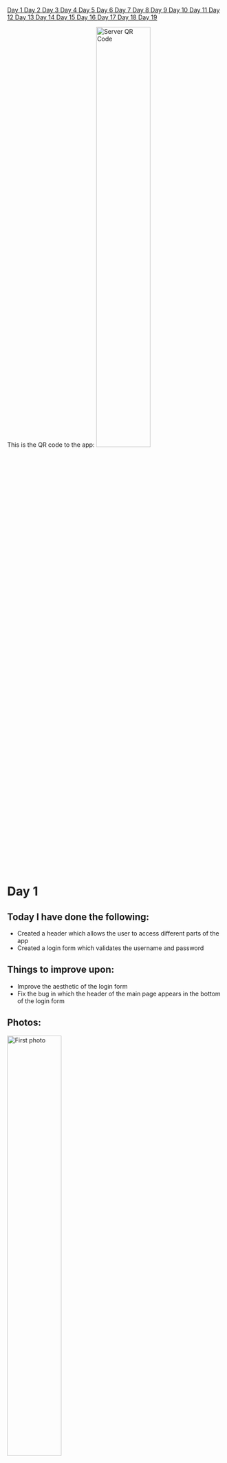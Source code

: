 <a href="#one"> Day 1 </a> <a href="#two"> Day 2 </a> <a href="#three"> Day 3 </a> <a href="#four"> Day 4 </a> <a href="#five"> Day 5 </a> <a href="#six"> Day 6 </a><a href="#seven"> Day 7 </a> <a href="#eight"> Day 8 </a> <a href="#nine"> Day 9 </a> <a href="#ten"> Day 10 </a> <a href="#eleven"> Day 11 </a> <a href="#twelve"> Day 12 </a> <a href="#thirteen"> Day 13 </a> <a href="#fourteen"> Day 14 </a> <a href="#fifteen"> Day 15 </a> <a href="#sixteen"> Day 16 </a> <a href="#seventeen"> Day 17 </a> <a href="#eighteen"> Day 18 </a> <a href="#nineteen"> Day 19 </a>


This is the QR code to the app:
<img src="https://github.com/albu-alex/junimea-mobile/blob/main/assets/server_qr.png" alt="Server QR Code" height="50%" width=auto/>

# <a id="one">Day 1</a>
## Today I have done the following:
<uL>
<li>
    Created a header which allows the user to access different parts of the app
</li>
<li>
    Created a login form which validates the username and password
</li>
</uL>

## Things to improve upon:
<ul>
    <li>
        Improve the aesthetic of the login form
    </li>
    <li>
        Fix the bug in which the header of the main page appears in the bottom of the login form
    </li>
</ul>

## Photos:
<img src="https://github.com/albu-alex/junimea-mobile/blob/main/assets/day1_1.jpg" alt="First photo" height="50%" width=auto/>
<img src="https://github.com/albu-alex/junimea-mobile/blob/main/assets/day1_2.jpg" alt="Second photo" height="50%" width=auto/>

# <a id="two">Day 2</a>

## Today I have done the following:

<ul>
    <li>
        Fixed all login bugs(visual and technical)
    </li>
    <li>
        Started implementing register feature
    </li>
    <li>
        Started implementing a settings bar
    </li>
    <li>
        Made the first connections between the app and the API
    </li>
</ul>

## Things to improve upon:

<ul>
    <li>
        Improve the aesthetic of the main page
    </li>
    <li>
        Implement the register feature
    </li>
    <li>
        Implement the settings bar
    </li>
</ul>

## Photos:
<img src="https://github.com/albu-alex/junimea-mobile/blob/main/assets/day2_1.jpg" alt="First photo" height="50%" width=auto/>
<img src="https://github.com/albu-alex/junimea-mobile/blob/main/assets/day2_2.jpg" alt="Second photo" height="50%" width=auto/>

# <a id="three">Day 3</a>

## Today I have done the following:

<ul>
    <li>
        Implemented the register feature, although it is not yet connected to the API
    </li>
    <li>
        Implemented the settings bar, yet to connect all functionalities to the frontend
    </li>
    <li>
        Started implementing posts
    </li>
    <li>
        Added minimal post styling and distinct posts
    </li>
    <li>
        Minor styling changes
    </li>
</ul>

## Things to improve upon:

<ul>
    <li>
        Improve the posts(ASAP)
    </li>
    <li>
        Connect the post verification and registration feature to the API
    </li>
    <li>
        Add functionalities to the settings bar
    </li>
    <li>
        Implement the add photo feature to the posts
    </li>
</ul>

## Photos:
<img src="https://github.com/albu-alex/junimea-mobile/blob/main/assets/day3_1.jpg" alt="First photo" height="50%" width=auto/>
<img src="https://github.com/albu-alex/junimea-mobile/blob/main/assets/day3_2.jpg" alt="Second photo" height="50%" width=auto/>
<img src="https://github.com/albu-alex/junimea-mobile/blob/main/assets/day3_3.jpg" alt="Third photo" height="50%" width=auto/>
<img src="https://github.com/albu-alex/junimea-mobile/blob/main/assets/day3_4.jpg" alt="Fourth photo" height="50%" width=auto/>

## Day 3.5
## Made actual register requests to the API and validated them. Also, refactoring in validation of input(status code instead of message)

# <a id="four">Day 4</a>
## Today I have done the following:
<uL>
<li>
    Created api requests for post add
</li>
<li>
    Styling changes for AddPostBox.vue component
</li>
</uL>

## Things to improve upon:
<ul>
    <li>
        Add dots instead of actual characters for the login form(if the user wants to)
    </li>
    <li>
        Style the user posts
    </li>
    <li>
        Add the feature in which the user can choose which photo to upload
    </li>
</ul>

## Photos:
<img src="https://github.com/albu-alex/junimea-mobile/blob/main/assets/day4_1.jpg" alt="First photo" height="50%" width=auto/>
<img src="https://github.com/albu-alex/junimea-mobile/blob/main/assets/day4-2.jpg" alt="Second photo" height="50%" width=auto/>


# <a id="five">Day 5</a>
## Today I have done the following:
<uL>
<li>
    Implemented the logout functionality, altough not complete
</li>
<li>
    Styled the UserPost.vue component
</li>
<li>
    Implemented the secure password input field, so that the characters do not show    
</li>
<li>
    Added a scroll view for the posts
</li>
</uL>

## Things to improve upon:
<ul>
    <li>
        Find a good image picker component; react native is really limited in this aspect
    </li>
    <li>
        Continue implementing features for the settings bar
    </li>
    <li>
        Create a UserProfile component
    </li>
</ul>

## Photos:
<img src="https://github.com/albu-alex/junimea-mobile/blob/main/assets/day5_1.jpg" alt="First photo" height="50%" width=auto/>
<img src="https://github.com/albu-alex/junimea-mobile/blob/main/assets/day5-2.jpg" alt="Second photo" height="50%" width=auto/>

# <a id="six">Day 6</a>
## Today I have done the following:
<uL>
<li>
    Added the add photo feature for each post(optional)
</li>
<li>
    Photo posts zoom in on click
</li>
</uL>

## Things to improve upon:
<ul>
    <li>
        Fix all zoom in photo bugs
    </li>
    <li>
        Make the create post UI more clear for the user(optional)
    </li>
    <li>
        Create a UserProfile component
    </li>
</ul>

## Photos:
<img src="https://github.com/albu-alex/junimea-mobile/blob/main/assets/day6_1.jpg" alt="First photo" height="50%" width=auto/>
<img src="https://github.com/albu-alex/junimea-mobile/blob/main/assets/day6_2.jpg" alt="Second photo" height="50%" width=auto/>


# <a id="seven">Day 7</a>

## Major updates!

## Today I have done the following:
<uL>
<li>
    Added auto resize to post photos so that they render in full and with original aspect ratio, with respect to page width
</li>
<li>
    Removed the zoom photo(or preview photo) functionality for a while
</li>
<li>
    Updated the header component with two new photos(one is the logo and the other is a placeholder for the profile picture
</li>
<li>
    Created a new UserProfile component, in which the user can update the profile picture and see his own posts
</li>
<li>
    The Junimea Logo actually redirects you to the top of the page
</li>
</uL>

## Things to improve upon:
<ul>
    <li>
        All of today's functionalities have to be connected with the API
    </li>
    <li>
        Add comments and likes/dislikes to the post
    </li>
    <li>
        Change the styling of the Login component
    </li>
</ul>

## Photos:
<img src="https://github.com/albu-alex/junimea-mobile/blob/main/assets/day7_1.jpg" alt="First photo" height="50%" width=auto/>
<img src="https://github.com/albu-alex/junimea-mobile/blob/main/assets/day7_2.jpg" alt="Second photo" height="50%" width=auto/>
<img src="https://github.com/albu-alex/junimea-mobile/blob/main/assets/day7_3.gif" alt="First video" height="50%" width=auto/>
<img src="https://github.com/albu-alex/junimea-mobile/blob/main/assets/day7_4.jpg" alt="Fourth photo" height="50%" width=auto/>
<img src="https://github.com/albu-alex/junimea-mobile/blob/main/assets/day7_5.jpg" alt="Fifth photo" height="50%" width=auto/>

# <a id="eight">Day 8</a>

## Today I have done the following:
<uL>
<li>
    Styled the login form and added a placeholder for the Junimea logo
</li>
<li>
    Added infinite(lazy) loading, without pull to refresh just yet
</li>
<li>
    Changed the text inside the text inputs in the Login.vue component
</li>
<li>
    Added a guest functionality with corresponding limitations
</li>
</uL>

## Things to improve upon:
<ul>
    <li>
        Style the entire application, with Junimea logos
    </li>
    <li>
        !Add comments and likes/dislikes to the post
    </li>
    <li>
        Add an upload profile picture feature after API implementation
    </li>
</ul>

## Photos:
<img src="https://github.com/albu-alex/junimea-mobile/blob/main/assets/day8_1.jpg" alt="First photo" height="50%" width=auto/>
<img src="https://github.com/albu-alex/junimea-mobile/blob/main/assets/day8_2.jpg" alt="Second photo" height="50%" width=auto/>
<img src="https://github.com/albu-alex/junimea-mobile/blob/main/assets/day8_3.jpg" alt="Third photo" height="50%" width=auto/>
<img src="https://github.com/albu-alex/junimea-mobile/blob/main/assets/day8_4.gif" alt="First video" height="50%" width=auto/>

# <a id="nine">Day 9</a>

## Today I have done the following:
<uL>
<li>
    Styled the login form and added a Junimea Logo which redirects to the facebook page
</li>
<li>
    Added animation to the infinite loading component
</li>
<li>
    Created a Loading component
</li>
<li>
    Added loading animations for API requests
</li>
<li>
    Fixed minor bug in which the email address input form would still show up while waiting for axios request
</li>
</uL>

## Things to improve upon:
<ul>
    <li>
        !!ADD LIKES/DISLIKES and comments
    </li>
    <li>
        Keep styling the app to make it more user friendly and attractive
    </li>
    <li>
        Fix bug in which junimea logo from Login component disappears after a request error 
    </li>
</ul>

## Photos:
<img src="https://github.com/albu-alex/junimea-mobile/blob/main/assets/day9_1.gif" alt="First video" height="50%" width=auto/>
<img src="https://github.com/albu-alex/junimea-mobile/blob/main/assets/day9_2.gif" alt="Second video" height="50%" width=auto/>
<img src="https://github.com/albu-alex/junimea-mobile/blob/main/assets/day9_3.jpg" alt="First photo" height="50%" width=auto/>

# <a id="ten">Day 10</a>

## Major updates!

## Today I have done the following:
<uL>
<li>
    Finished styling the Login.vue component
</li>
<li>
    Finished styling the MainPage.vue component
</li>
<li>
    Added small features in the Login.vue text inputs in order to enhance the user experience
</li>
<li>
    Added a like/dislike feature(although it is in beta, it has bugs)
</li>
<li>
    Changed the way the user transitions from UserProfile.vue to MainPage.vue
</li>
<li>
    Changed the app splash screen
</li>
</uL>

## Things to improve upon:
<ul>
    <li>
        Add a comment feature
    </li>
    <li>
        Add the change view mode feature
    </li>
    <li>
        Fix bugs
    </li>
</ul>

## Photos:
<img src="https://github.com/albu-alex/junimea-mobile/blob/main/assets/day10_1.jpg" alt="First photo" height="50%" width=auto/>
<img src="https://github.com/albu-alex/junimea-mobile/blob/main/assets/day10_2.jpg" alt="Second photo" height="50%" width=auto/>
<img src="https://github.com/albu-alex/junimea-mobile/blob/main/assets/day10_3.gif" alt="First video" height="50%" width=auto/>
<img src="https://github.com/albu-alex/junimea-mobile/blob/main/assets/day10_4.jpg" alt="Third photo" height="50%" width=auto/>
<img src="https://github.com/albu-alex/junimea-mobile/blob/main/assets/day10_6.gif" alt="Second video" height="50%" width=auto/>
<img src="https://github.com/albu-alex/junimea-mobile/blob/main/assets/day10_5.jpg" alt="Fourth photo" height="50%" width=auto/>

# <a id="eleven">Day 11</a>
## Today I have done the following:
<uL>
<li>
    Changed loading animations
<li>
    Differentiated pull-to-refresh from infinite loading functionality
</li>
</uL>

## Things to improve upon:
<ul>
    <li>
        Fix an android bug which spams the database with posts on pull to refresh or on infinite loading
    </li>
</ul>

## Photos:
<img src="https://github.com/albu-alex/junimea-mobile/blob/main/assets/day11_1.gif" alt="First video" height="50%" width=auto/>
<img src="https://github.com/albu-alex/junimea-mobile/blob/main/assets/day11_2.gif" alt="Second video" height="50%" width=auto/>
<img src="https://github.com/albu-alex/junimea-mobile/blob/main/assets/day11_3.gif" alt="Third video" height="50%" width=auto/>

# <a id="twelve">Day 12</a>
## Today I have done the following:
<uL>
<li>
    Implemented the post profile picture feature
</li>
<li>
    The photos uploaded by the user are new uploaded on the server and not just kept in cache memory
</li>
<li>
    Learned about the updated API
</li>
</uL>

## Things to improve upon:
<ul>
    <li>
        Fix the bug in which the updated profile picture is displayed after an app restart
    </li>
    <li>
        Implement the other API features
    </li>
    <li>
        Style the alerts
    </li>
</ul>

## Photos:
<img src="https://github.com/albu-alex/junimea-mobile/blob/main/assets/day12_1.gif" alt="First video" height="50%" width=auto/>
<img src="https://github.com/albu-alex/junimea-mobile/blob/main/assets/day12_2.gif" alt="Second video" height="50%" width=auto/>
<img src="https://github.com/albu-alex/junimea-mobile/blob/main/assets/day12_3.jpg" alt="First photo" height="50%" width=auto/>

# <a id="thirteen">Day 13</a>
## Today I have done the following:
<uL>
<li>
    Implemented the like post picture feature
</li>
<li>
    Removed the dislike button because it is not part of app design
</li>
<li>
    Fixed getInitialPost method bugs
</li>
</uL>

## Things to improve upon:
<ul>
    <li>
        Fix the bug in which the updated profile picture is displayed after an app restart
    </li>
    <li>
        Implement the other API features
    </li>
    <li>
        Style the alerts
    </li>
</ul>

## Photos:
<img src="https://github.com/albu-alex/junimea-mobile/blob/main/assets/day13_1.gif" alt="First video" height="50%" width=auto/>
<img src="https://github.com/albu-alex/junimea-mobile/blob/main/assets/day13_2.jpg" alt="Second video" height="50%" width=auto/>

# <a id="fourteen">Day 14</a>
## Today I have done the following:
<uL>
<li>
    Fixed almost all post loading bugs
</li>
</uL>

## Things to improve upon:
<ul>
    <li>
        Implement pinch to zoom feature
    </li>
    <li>
        Implement prompts
    </li>
    <li>
        Fix other bugs
    </li>
</ul>

## Photos:
<img src="https://github.com/albu-alex/junimea-mobile/blob/main/assets/day14_1.gif" alt="First video" height="50%" width=auto/>

# <a id="fifteen">Day 15</a>

## Major updates!

## Today I have done the following:
<uL>
<li>
    Fixed the bug in which the username of the post creator would not appear
</li>
<li>
    Fixed the like post feature in which you could not unlike
</li>
<li>
    Properly loading the posts from the API on pull to refresh vs lazy loading
</li>
<li>
    Created a new UpdateProfile component
</li>
<li>
    Refactoring
</li>
</uL>

## Things to improve upon:
<ul>
    <li>
        Fix the settings bar sizing issue
    </li>
    <li>
        Implement prompts
    </li>
    <li>
        Style alerts
    </li>
</ul>

## Photos:
<img src="https://github.com/albu-alex/junimea-mobile/blob/main/assets/day15_1.gif" alt="First video" height="50%" width=auto/>
<img src="https://github.com/albu-alex/junimea-mobile/blob/main/assets/day15_2.gif" alt="Second video" height="50%" width=auto/>
<img src="https://github.com/albu-alex/junimea-mobile/blob/main/assets/day15_3.gif" alt="Third video" height="50%" width=auto/>

# <a id="sixteen">Day 16</a>

## Major updates!

## Today I have done the following:
<uL>
<li>
    Styled the Settings.vue component
</li>
<li>
    User can access a user's profile by clicking on the header of a post
</li>
<li>
    Fixed the profile picture not loading issues(MainPage.vue + UserProfile.vue)
</li>
<li>
    Fixed a register feature bug left from testing the feature
</li>
<li>
    Made the errors clearer to the user
</li>
</uL>

## Things to improve upon:
<ul>
    <li>
        Fix the settings bar sizing issue
    </li>
    <li>
        Change the way in which the user interacts with the create post feature
    </li>
    <li>
        Style alerts
    </li>
</ul>

## Photos:
<img src="https://github.com/albu-alex/junimea-mobile/blob/main/assets/day16_1.gif" alt="First video" height="50%" width=auto/>
<img src="https://github.com/albu-alex/junimea-mobile/blob/main/assets/day16_2.gif" alt="Second vided" height="50%" width=auto/>
<img src="https://github.com/albu-alex/junimea-mobile/blob/main/assets/day16_3.gif" alt="Third video" height="50%" width=auto/>
<img src="https://github.com/albu-alex/junimea-mobile/blob/main/assets/day16_4.jpg" alt="First photo" height="50%" width=auto/>
<img src="https://github.com/albu-alex/junimea-mobile/blob/main/assets/day16_5.jpg" alt="Second photo" height="50%" width=auto/>
<img src="https://github.com/albu-alex/junimea-mobile/blob/main/assets/day16_6.jpg" alt="Third photo" height="50%" width=auto/>

# <a id="seventeen">Day 17</a>
## Today I have done the following:
<uL>
<li>
    Changed the error for an empty post title
</li>
<li>
    Added a report bug placeholder in Login.vue
<li>
    Refactoring
</li>
</uL>

## Things to improve upon:
<ul>
    <li>
        Update the limitations for the guest
    </li>
    <li>
        Style the alerts
    </li>
</ul>

## Photos:
<img src="https://github.com/albu-alex/junimea-mobile/blob/main/assets/day17_1.jpg" alt="First photo" height="50%" width=auto/>
<img src="https://github.com/albu-alex/junimea-mobile/blob/main/assets/day17_2.jpg" alt="Second photo" height="50%" width=auto/>

# <a id="eighteen">Day 18</a>

## Today I have done the following:
<uL>
<li>
    Tweaked Login component
</li>
<li>
    Fixed various bugs in MainPage and Login
</li>
<li>
    Added multiline text posts
</li>
<li>
    The keyboard that appears on dark mode is actually the dark mode one(iOS)
</li>
<li>
    Added back the dislike button, even though it might not be needed
</li>
</uL>

## Things to improve upon:
<ul>
    <li>
        Add pinch gesture zoom for photos
    </li>
    <li>
        Add a comment placeholder
    </li>
    <li>
        Add saved posts
    </li>
</ul>

## Photos:
<img src="https://github.com/albu-alex/junimea-mobile/blob/main/assets/day18_1.jpg" alt="First photo" height="50%" width=auto/>
<img src="https://github.com/albu-alex/junimea-mobile/blob/main/assets/day18_2.jpg" alt="Second photo" height="50%" width=auto/>
<img src="https://github.com/albu-alex/junimea-mobile/blob/main/assets/day18_3.jpg" alt="Third photo" height="50%" width=auto/>
<img src="https://github.com/albu-alex/junimea-mobile/blob/main/assets/day18_4.jpg" alt="Fourth photo" height="50%" width=auto/>

# <a id="nineteen">Day 19</a>

## Major updates!

## Today I have done the following:
<uL>
<li>
    Added a pinch to zoom feature, available only on iOS for now
</li>
<li>
    Changed the background of the UserPost component, so that it distinguishes itself
</li>
<li>
    Added a report user placeholder
</li>
<li>
    Customized the alerts in Login component
</li>
<li>
    Added a search icon placeholder    
</li>
<li>
    Various bug fixes
</li>
</uL>

## Things to improve upon:
<ul>
    <li>
        Continue styling all the alerts
    </li>
    <li>
        Fix the Junimea logo issue in Login component
    </li>
    <li>
        Add login with google and login with facebook placeholders
    </li>
    <li>
        Add a share button placeholder
    </li>
    <li>
        Find a way to implement the change view mode feature
    </li>
</ul>

## Photos:
<img src="https://github.com/albu-alex/junimea-mobile/blob/main/assets/day19_1.jpg" alt="First photo" height="50%" width=auto/>
<img src="https://github.com/albu-alex/junimea-mobile/blob/main/assets/day19_2.jpg" alt="Second photo" height="50%" width=auto/>
<img src="https://github.com/albu-alex/junimea-mobile/blob/main/assets/day19_3.jpg" alt="Third photo" height="50%" width=auto/>
<img src="https://github.com/albu-alex/junimea-mobile/blob/main/assets/day19_4.jpg" alt="Fourth photo" height="50%" width=auto/>
<img src="https://github.com/albu-alex/junimea-mobile/blob/main/assets/day19_5.gif" alt="First video" height="50%" width=auto/>
